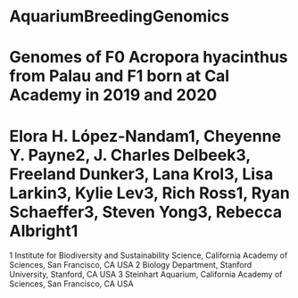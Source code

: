 # AquariumBreedingGenomics
# Genomes of F0 Acropora hyacinthus from Palau and F1 born at Cal Academy in 2019 and 2020
# Elora H. López-Nandam1, Cheyenne Y. Payne2, J. Charles Delbeek3, Freeland Dunker3, Lana Krol3, Lisa Larkin3, Kylie Lev3, Rich Ross1, Ryan Schaeffer3, Steven Yong3, Rebecca Albright1

1 Institute for Biodiversity and Sustainability Science, California Academy of Sciences, San Francisco, CA USA
2 Biology Department, Stanford University, Stanford, CA USA
3 Steinhart Aquarium, California Academy of Sciences, San Francisco, CA USA
 
